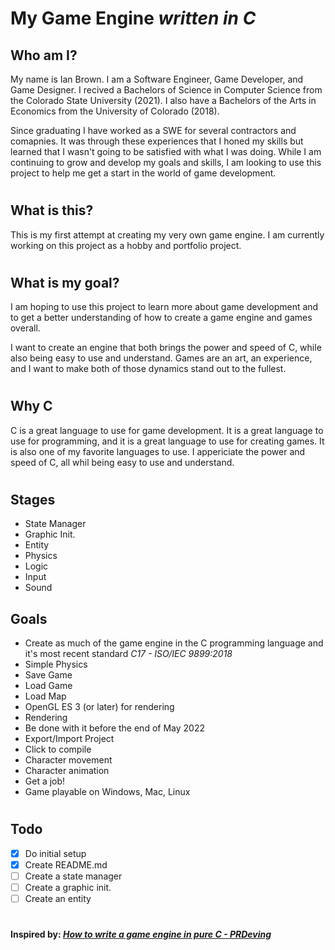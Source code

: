 # My Game Engine <i>written in C</i>

## Who am I?
My name is Ian Brown. I am a Software Engineer, Game Developer, and Game Designer. I recived a Bachelors of Science in Computer Science from the Colorado State University (2021). I also have a Bachelors of the Arts in Economics from the University of Colorado (2018).

Since graduating I have worked as a SWE for several contractors and comapnies. It was through these experiences that I honed my skills but learned that I wasn't going to be satisfied with what I was doing. While I am continuing to grow and develop my goals and skills, I am looking to use this project to help me get a start in the world of game development. 
#
## What is this?
This is my first attempt at creating my very own game engine. I am currently working on this project as a hobby and portfolio project. 
#
## What is my goal?
I am hoping to use this project to learn more about game development and to get a better understanding of how to create a game engine and games overall. 

I want to create an engine that both brings the power and speed of C, while also being easy to use and understand. Games are an art, an experience, and I want to make both of those dynamics stand out to the fullest.
#
## Why C
C is a great language to use for game development. It is a great language to use for programming, and it is a great language to use for creating games. It is also one of my favorite languages to use. I appericiate the power and speed of C, all whil being easy to use and understand.
#
## Stages
- State Manager
- Graphic Init.
- Entity
- Physics
- Logic
- Input
- Sound
## Goals
- Create as much of the game engine in the C programming language and it's most recent standard <i> C17 - ISO/IEC 9899:2018</i>
- Simple Physics
- Save Game
- Load Game
- Load Map
- OpenGL ES 3 (or later) for rendering
- Rendering
- Be done with it before the end of May 2022
- Export/Import Project
- Click to compile
- Character movement
- Character animation
- Get a job!
- Game playable on Windows, Mac, Linux
#
## Todo
- [X] Do initial setup
- [X] Create README.md
- [ ] Create a state manager
- [ ] Create a graphic init.
- [ ] Create an entity
#
#### Inspired by: [<i> How to write a game engine in pure C - PRDeving](https://prdeving.wordpress.com/2019/05/30/how-to-write-a-game-engine-in-pure-c-part-1-state-manager/)
